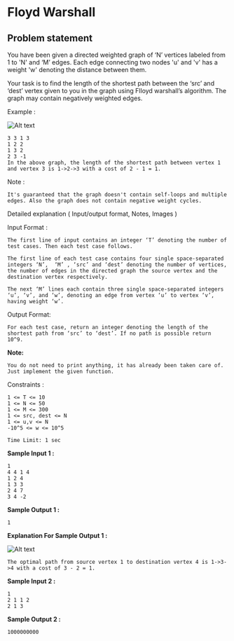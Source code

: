 Floyd Warshall
==============

Problem statement
-----------------

You have been given a directed weighted graph of ‘N’ vertices labeled from 1 to 'N' and ‘M’ edges. Each edge connecting two nodes 'u' and 'v' has a weight 'w' denoting the distance between them.

Your task is to find the length of the shortest path between the ‘src’ and ‘dest’ vertex given to you in the graph using Flloyd warshall’s algorithm. The graph may contain negatively weighted edges.

Example :

![Alt text](https://files.codingninjas.in/image-11779.png)

    3 3 1 3
    1 2 2
    1 3 2
    2 3 -1
    In the above graph, the length of the shortest path between vertex 1 and vertex 3 is 1->2->3 with a cost of 2 - 1 = 1.
    

Note :

    It's guaranteed that the graph doesn't contain self-loops and multiple edges. Also the graph does not contain negative weight cycles.
    

Detailed explanation ( Input/output format, Notes, Images )

Input Format :

    The first line of input contains an integer ‘T’ denoting the number of test cases. Then each test case follows.
    
    The first line of each test case contains four single space-separated integers ‘N’,  ‘M’ , ‘src’ and ‘dest’ denoting the number of vertices, the number of edges in the directed graph the source vertex and the destination vertex respectively.
    
    The next ‘M’ lines each contain three single space-separated integers ‘u’, ‘v’, and ‘w’, denoting an edge from vertex ‘u’ to vertex ‘v’, having weight ‘w’.
    

Output Format:

    For each test case, return an integer denoting the length of the shortest path from ‘src’ to ‘dest’. If no path is possible return 10^9. 
    

**Note:**

    You do not need to print anything, it has already been taken care of. Just implement the given function.
    

Constraints :

    1 <= T <= 10
    1 <= N <= 50
    1 <= M <= 300
    1 <= src, dest <= N
    1 <= u,v <= N
    -10^5 <= w <= 10^5
    
    Time Limit: 1 sec
    

**Sample Input 1 :**

    1    
    4 4 1 4
    1 2 4
    1 3 3
    2 4 7 
    3 4 -2
    

**Sample Output 1 :**

    1
    

**Explanation For Sample Output 1 :**

![Alt text](https://files.codingninjas.in/colimage-11780.png)

    The optimal path from source vertex 1 to destination vertex 4 is 1->3->4 with a cost of 3 - 2 = 1.
    

**Sample Input 2 :**

    1
    2 1 1 2
    2 1 3
    

**Sample Output 2 :**

    1000000000
